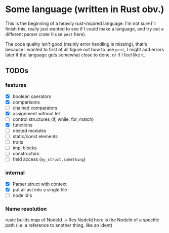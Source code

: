 # Some language (written in Rust obv.)

This is the beginning of a heavily rust-inspired language. I'm not sure I'll finish this, really just wanted to see if I could make a language, and try out a different parser crate (I use `pest` here).

The code quality isn't good (mainly error handling is missing), that's because I wanted to first of all figure out how to use `pest`, I might add errors later if the language gets somewhat close to done, or if I feel like it.

## TODOs

### features

 - [x] boolean operators
 - [x] comparisons
 - [ ] chained comparators
 - [x] assignment without let
 - [ ] control structures (if, while, for, match)
 - [x] functions
 - [ ] nested modules
 - [ ] static/const elements
 - [ ] traits
 - [ ] impl blocks
 - [ ] constructors
 - [ ] field access (`my_struct.something`)

### internal

 - [x] Parser struct with context
 - [x] put all ast into a single file
 - [ ] node id's

### Name resolution

rustc builds map of NodeId -> Res
NodeId here is the NodeId of a specific path (i.e. a reference to another thing, like an ident)
